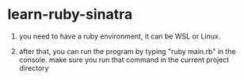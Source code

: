 # learn-ruby-sinatra

1. you need to have a ruby environment, it can be WSL or Linux. 

2. after that, you can run the program by typing "ruby main.rb" in the console. make sure you run that command in the current project directory
